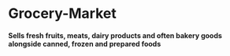 # Grocery-Market
#### Sells fresh fruits, meats, dairy products and often bakery goods alongside canned, frozen and prepared foods
